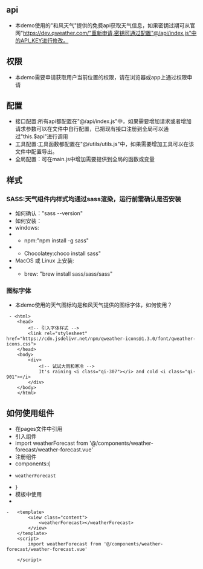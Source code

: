 ## api
 - 本demo使用的"和风天气"提供的免费api获取天气信息，如果密钥过期可从官网"https://dev.qweather.com/"重新申请,密钥可通过配置"@/api/index.js"中的API_KEY进行修改。

## 权限
 - 本demo需要申请获取用户当前位置的权限，请在浏览器或app上通过权限申请
 
##  配置 
 - 接口配置:所有api都配置在"@/api/index.js"中，如果需要增加请求或者增加请求参数可以在文件中自行配置，已把现有接口注册到全局可以通过"this.$api"进行调用
 - 工具配置:工具函数都配置在"@/utils/utils.js"中，如果需要增加工具可以在该文件中配置导出。
 - 全局配置：可在main.js中增加需要提供到全局的函数或变量

## 样式 
 ### SASS:天气组件内样式均通过sass渲染，运行前需确认是否安装
 - 如何确认："sass --version"
 - 如何安装：
 - windows:
 - - npm:"npm install -g sass"
 - - Chocolatey:choco install sass"
 -  MacOS 或 Linux 上安装:
 - - brew: "brew install sass/sass/sass"
 ### 图标字体
 - 本demo使用的天气图标均是和风天气提供的图标字体，如何使用？
```vue
 - <html>
	<head>
		<!-- 引入字体样式 -->
		<link rel="stylesheet" href="https://cdn.jsdelivr.net/npm/qweather-icons@1.3.0/font/qweather-icons.css">
	</head>
	<body>
		<div>
			<!-- 试试大雨和寒冷 -->
			It's raining <i class="qi-307"></i> and cold <i class="qi-901"></i>
		</div>
	</body>
	</html>
```

## 如何使用组件
- 在pages文件中引用
- 引入组件
 - import weatherForecast from '@/components/weather-forecast/weather-forecast.vue'
- 注册组件
- components:{
-     weatherForecast
- }
- 模板中使用
- 	
```vue
-	<template>
		<view class="content">
			<weatherForecast></weatherForecast>		
		</view>
	</template>
	<script>
		import weatherForecast from '@/components/weather-forecast/weather-forecast.vue'
		
	</script>
```
